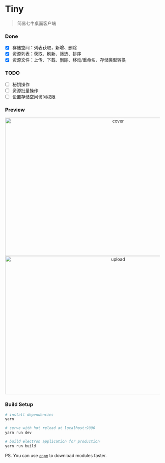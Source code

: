 # Tiny

> 简易七牛桌面客户端

### Done

* [x] 存储空间：列表获取，新增、删除
* [x] 资源列表：获取、刷新、筛选、排序
* [x] 资源文件：上传、下载、删除、移动/重命名、存储类型转换

### TODO

* [ ] 秘钥操作
* [ ] 资源批量操作
* [ ] 设置存储空间访问权限

### Preview

<div align="center">
  <img src="http://p77m9afj9.bkt.clouddn.com/tiny/cover.png" width="720" height="450" alt="cover" align=center />
</div>

<div align="center">
  <img src="http://p77m9afj9.bkt.clouddn.com/tiny/upload.png" width="720" height="450" alt="upload" align=center />
</div>

### Build Setup

``` bash
# install dependencies
yarn

# serve with hot reload at localhost:9090
yarn run dev

# build electron application for production
yarn run build
```

PS. You can use [`cnpm`](https://npm.taobao.org/) to download modules faster.
